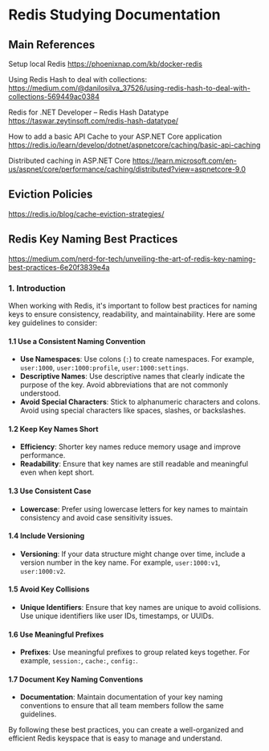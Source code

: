 # Redis Studying Documentation

## Main References

Setup local Redis
https://phoenixnap.com/kb/docker-redis

Using Redis Hash to deal with collections: 
https://medium.com/@danilosilva_37526/using-redis-hash-to-deal-with-collections-569449ac0384

Redis for .NET Developer – Redis Hash Datatype
https://taswar.zeytinsoft.com/redis-hash-datatype/

How to add a basic API Cache to your ASP.NET Core application
https://redis.io/learn/develop/dotnet/aspnetcore/caching/basic-api-caching

Distributed caching in ASP.NET Core
https://learn.microsoft.com/en-us/aspnet/core/performance/caching/distributed?view=aspnetcore-9.0

## Eviction Policies

https://redis.io/blog/cache-eviction-strategies/

## Redis Key Naming Best Practices
https://medium.com/nerd-for-tech/unveiling-the-art-of-redis-key-naming-best-practices-6e20f3839e4a

### 1. Introduction

When working with Redis, it's important to follow best practices for naming keys to ensure consistency, readability, and maintainability. Here are some key guidelines to consider:

#### 1.1 Use a Consistent Naming Convention
- **Use Namespaces**: Use colons (`:`) to create namespaces. For example, `user:1000`, `user:1000:profile`, `user:1000:settings`.
- **Descriptive Names**: Use descriptive names that clearly indicate the purpose of the key. Avoid abbreviations that are not commonly understood.
- **Avoid Special Characters**: Stick to alphanumeric characters and colons. Avoid using special characters like spaces, slashes, or backslashes.

#### 1.2 Keep Key Names Short
- **Efficiency**: Shorter key names reduce memory usage and improve performance.
- **Readability**: Ensure that key names are still readable and meaningful even when kept short.

#### 1.3 Use Consistent Case
- **Lowercase**: Prefer using lowercase letters for key names to maintain consistency and avoid case sensitivity issues.

#### 1.4 Include Versioning
- **Versioning**: If your data structure might change over time, include a version number in the key name. For example, `user:1000:v1`, `user:1000:v2`.

#### 1.5 Avoid Key Collisions
- **Unique Identifiers**: Ensure that key names are unique to avoid collisions. Use unique identifiers like user IDs, timestamps, or UUIDs.

#### 1.6 Use Meaningful Prefixes
- **Prefixes**: Use meaningful prefixes to group related keys together. For example, `session:`, `cache:`, `config:`.

#### 1.7 Document Key Naming Conventions
- **Documentation**: Maintain documentation of your key naming conventions to ensure that all team members follow the same guidelines.

By following these best practices, you can create a well-organized and efficient Redis keyspace that is easy to manage and understand.

